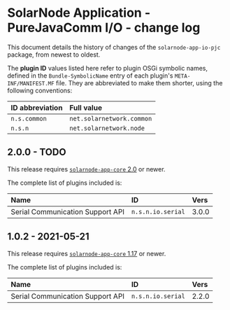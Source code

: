 # SolarNode Application - PureJavaComm I/O - change log

This document details the history of changes of the `solarnode-app-io-pjc` package, from
newest to oldest.

The **plugin ID** values listed here refer to plugin OSGi symbolic names, defined in the
`Bundle-SymbolicName` entry of each plugin's `META-INF/MANIFEST.MF` file. They are abbreviated to
make them shorter, using the following conventions:

| ID abbreviation | Full value                |
|:----------------|:--------------------------|
| `n.s.common`    | `net.solarnetwork.common` |
| `n.s.n`         | `net.solarnetwork.node`   |

## 2.0.0 - TODO

This release requires [`solarnode-app-core` 2.0][app-core-200] or newer.

The complete list of plugins included is:

| Name                             | ID                | Vers  |
|:---------------------------------|:------------------|:------|
| Serial Communication Support API | `n.s.n.io.serial` | 3.0.0 |


## 1.0.2 - 2021-05-21

This release requires [`solarnode-app-core` 1.17][app-core-1170] or newer.

The complete list of plugins included is:

| Name                             | ID                | Vers  |
|:---------------------------------|:------------------|:------|
| Serial Communication Support API | `n.s.n.io.serial` | 2.2.0 |


[app-core-1170]: ../../solarnode-app-core/debian/CHANGELOG.md#1170---2021-05-17
[app-core-200]: ../../solarnode-app-core/debian/CHANGELOG.md#200---TODO
